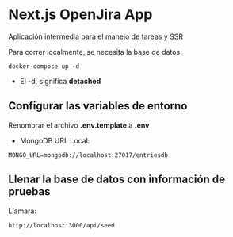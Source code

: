 # Next.js OpenJira App
Aplicación intermedia para el manejo de tareas y SSR


Para correr localmente, se necesita la base de datos
```
docker-compose up -d
```

* El -d, significa __detached__



## Configurar las variables de entorno
Renombrar el archivo __.env.template__ a __.env__
* MongoDB URL Local:
```
MONGO_URL=mongodb://localhost:27017/entriesdb
```


## Llenar la base de datos con información de pruebas

Llamara:
```
http://localhost:3000/api/seed
```

